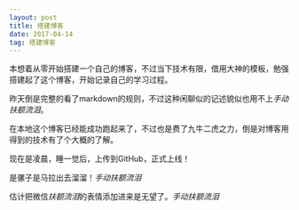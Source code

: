```yaml
---
layout: post
title: 搭建博客
date: 2017-04-14 
tag: 搭建博客
---
```


本想着从零开始搭建一个自己的博客，不过当下技术有限，借用大神的模板，勉强搭建起了这个博客，开始记录自己的学习过程。
    
昨天倒是完整的看了markdown的规则，不过这种闲聊似的记述貌似也用不上*手动扶额流泪*。
    
在本地这个博客已经能成功跑起来了，不过也是费了九牛二虎之力，倒是对博客用得到的技术有了个大概的了解。
    
现在是凌晨，睡一觉后，上传到GitHub，正式上线！
    
是骡子是马拉出去溜溜！*手动扶额流泪*
    
估计把微信*扶额流泪*的表情添加进来是无望了。*手动扶额流泪*
    
    
    
    


